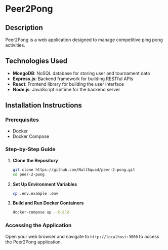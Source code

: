 # Peer2Pong

## Description

Peer2Pong is a web application designed to manage competitive ping pong activities. 

## Technologies Used

- **MongoDB**: NoSQL database for storing user and tournament data
- **Express.js**: Backend framework for building RESTful APIs
- **React**: Frontend library for building the user interface
- **Node.js**: JavaScript runtime for the backend server

## Installation Instructions

### Prerequisites

- Docker
- Docker Compose

### Step-by-Step Guide

1. **Clone the Repository**

   ```sh
   git clone https://github.com/NullSquad/peer-2-pong.git
   cd peer-2-pong
   ```

2. **Set Up Environment Variables**

   ```sh
   cp .env.example .env
   ```

3. **Build and Run Docker Containers**

   ```sh
   docker-compose up --build
   ```

### Accessing the Application

Open your web browser and navigate to `http://localhost:3000` to access the Peer2Pong application.